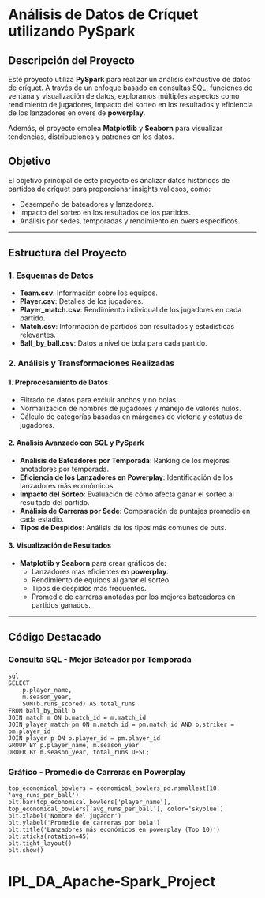 # **Análisis de Datos de Críquet utilizando PySpark**

## **Descripción del Proyecto**
Este proyecto utiliza **PySpark** para realizar un análisis exhaustivo de datos de críquet. A través de un enfoque basado en consultas SQL, funciones de ventana y visualización de datos, exploramos múltiples aspectos como rendimiento de jugadores, impacto del sorteo en los resultados y eficiencia de los lanzadores en overs de **powerplay**.

Además, el proyecto emplea **Matplotlib** y **Seaborn** para visualizar tendencias, distribuciones y patrones en los datos. 

## **Objetivo**
El objetivo principal de este proyecto es analizar datos históricos de partidos de críquet para proporcionar insights valiosos, como:
- Desempeño de bateadores y lanzadores.
- Impacto del sorteo en los resultados de los partidos.
- Análisis por sedes, temporadas y rendimiento en overs específicos.

---

## **Estructura del Proyecto**
### 1. **Esquemas de Datos**
- **Team.csv**: Información sobre los equipos.  
- **Player.csv**: Detalles de los jugadores.  
- **Player_match.csv**: Rendimiento individual de los jugadores en cada partido.  
- **Match.csv**: Información de partidos con resultados y estadísticas relevantes.  
- **Ball_by_ball.csv**: Datos a nivel de bola para cada partido.

### 2. **Análisis y Transformaciones Realizadas**
#### **1. Preprocesamiento de Datos**
- Filtrado de datos para excluir anchos y no bolas.
- Normalización de nombres de jugadores y manejo de valores nulos.
- Cálculo de categorías basadas en márgenes de victoria y estatus de jugadores.

#### **2. Análisis Avanzado con SQL y PySpark**
- **Análisis de Bateadores por Temporada**: Ranking de los mejores anotadores por temporada.  
- **Eficiencia de los Lanzadores en Powerplay**: Identificación de los lanzadores más económicos.  
- **Impacto del Sorteo**: Evaluación de cómo afecta ganar el sorteo al resultado del partido.  
- **Análisis de Carreras por Sede**: Comparación de puntajes promedio en cada estadio.  
- **Tipos de Despidos**: Análisis de los tipos más comunes de outs.

#### **3. Visualización de Resultados**
- **Matplotlib y Seaborn** para crear gráficos de:
  - Lanzadores más eficientes en **powerplay**.
  - Rendimiento de equipos al ganar el sorteo.
  - Tipos de despidos más frecuentes.
  - Promedio de carreras anotadas por los mejores bateadores en partidos ganados.

---

## **Código Destacado**
### **Consulta SQL - Mejor Bateador por Temporada**
```
sql
SELECT 
    p.player_name,
    m.season_year,
    SUM(b.runs_scored) AS total_runs 
FROM ball_by_ball b
JOIN match m ON b.match_id = m.match_id   
JOIN player_match pm ON m.match_id = pm.match_id AND b.striker = pm.player_id     
JOIN player p ON p.player_id = pm.player_id
GROUP BY p.player_name, m.season_year
ORDER BY m.season_year, total_runs DESC;
```

### **Gráfico - Promedio de Carreras en Powerplay**
```
top_economical_bowlers = economical_bowlers_pd.nsmallest(10, 'avg_runs_per_ball')
plt.bar(top_economical_bowlers['player_name'], top_economical_bowlers['avg_runs_per_ball'], color='skyblue')
plt.xlabel('Nombre del jugador')
plt.ylabel('Promedio de carreras por bola')
plt.title('Lanzadores más económicos en powerplay (Top 10)')
plt.xticks(rotation=45)
plt.tight_layout()
plt.show()
```

# IPL_DA_Apache-Spark_Project
